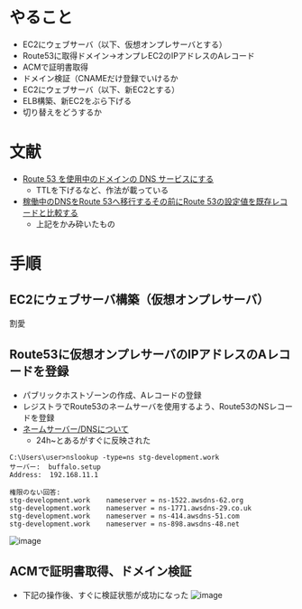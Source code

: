# やること
- EC2にウェブサーバ（以下、仮想オンプレサーバとする）
- Route53に取得ドメイン→オンプレEC2のIPアドレスのAレコード
- ACMで証明書取得
- ドメイン検証（CNAMEだけ登録でいけるか
- EC2にウェブサーバ（以下、新EC2とする）
- ELB構築、新EC2をぶら下げる
- 切り替えをどうするか

# 文献
- [Route 53 を使用中のドメインの DNS サービスにする](https://docs.aws.amazon.com/ja_jp/Route53/latest/DeveloperGuide/migrate-dns-domain-in-use.html)
  - TTLを下げるなど、作法が載っている
- [稼働中のDNSをRoute 53へ移行するその前にRoute 53の設定値を既存レコードと比較する](https://dev.classmethod.jp/articles/compare-route53-records-with-existing-dns-records/)
  - 上記をかみ砕いたもの

# 手順
## EC2にウェブサーバ構築（仮想オンプレサーバ）
割愛
## Route53に仮想オンプレサーバのIPアドレスのAレコードを登録
- パブリックホストゾーンの作成、Aレコードの登録
- レジストラでRoute53のネームサーバを使用するよう、Route53のNSレコードを登録
- [ネームサーバー/DNSについて](https://www.onamae.com/guide/p/67)
  - 24h~とあるがすぐに反映された

```
C:\Users\user>nslookup -type=ns stg-development.work
サーバー:  buffalo.setup
Address:  192.168.11.1

権限のない回答:
stg-development.work    nameserver = ns-1522.awsdns-62.org
stg-development.work    nameserver = ns-1771.awsdns-29.co.uk
stg-development.work    nameserver = ns-414.awsdns-51.com
stg-development.work    nameserver = ns-898.awsdns-48.net
```
![image](https://user-images.githubusercontent.com/60077121/103218060-61692900-495d-11eb-8565-1e238b130c04.png)

## ACMで証明書取得、ドメイン検証
- 下記の操作後、すぐに検証状態が成功になった
![image](https://user-images.githubusercontent.com/60077121/103218481-72666a00-495e-11eb-8da2-916d76f47c75.png)

